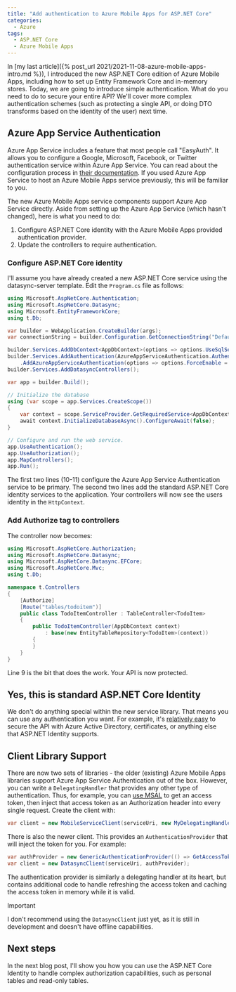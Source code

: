 ```yaml
---
title: "Add authentication to Azure Mobile Apps for ASP.NET Core"
categories:
  - Azure
tags:
  - ASP.NET Core
  - Azure Mobile Apps
---
```


In [my last article]({% post_url 2021/2021-11-08-azure-mobile-apps-intro.md %}), I introduced the new ASP.NET Core edition of Azure Mobile Apps, including how to set up Entity Framework Core and in-memory stores.  Today, we are going to introduce simple authentication.  What do you need to do to secure your entire API?  We'll cover more complex authentication schemes (such as protecting a single API, or doing DTO transforms based on the identity of the user) next time.

## Azure App Service Authentication

Azure App Service includes a feature that most people call "EasyAuth".  It allows you to configure a Google, Microsoft, Facebook, or Twitter authentication service within Azure App Service.  You can read about the configuration process in [their documentation]().  If you used Azure App Service to host an Azure Mobile Apps service previously, this will be familiar to you.

The new Azure Mobile Apps service components support Azure App Service directly.  Aside from setting up the Azure App Service (which hasn't changed), here is what you need to do:

1. Configure ASP.NET Core identity with the Azure Mobile Apps provided authentication provider.
2. Update the controllers to require authentication.

### Configure ASP.NET Core identity

I'll assume you have already created a new ASP.NET Core service using the datasync-server template.  Edit the `Program.cs` file as follows:

``` csharp linenums,hl_lines="1,10,11,24,25"
using Microsoft.AspNetCore.Authentication;
using Microsoft.AspNetCore.Datasync;
using Microsoft.EntityFrameworkCore;
using t.Db;

var builder = WebApplication.CreateBuilder(args);
var connectionString = builder.Configuration.GetConnectionString("DefaultConnection");

builder.Services.AddDbContext<AppDbContext>(options => options.UseSqlServer(connectionString));
builder.Services.AddAuthentication(AzureAppServiceAuthentication.AuthenticationScheme)
    .AddAzureAppServiceAuthentication(options => options.ForceEnable = true);
builder.Services.AddDatasyncControllers();

var app = builder.Build();

// Initialize the database
using (var scope = app.Services.CreateScope())
{
    var context = scope.ServiceProvider.GetRequiredService<AppDbContext>();
    await context.InitializeDatabaseAsync().ConfigureAwait(false);
}

// Configure and run the web service.
app.UseAuthentication();
app.UseAuthorization();
app.MapControllers();
app.Run();
```

The first two lines (10-11) configure the Azure App Service Authentication service to be primary.  The second two lines add the standard ASP.NET Core identity services to the application.  Your controllers will now see the users identity in the `HttpContext`.

### Add Authorize tag to controllers

The controller now becomes:

``` csharp linenums,hl_lines="1,9"
using Microsoft.AspNetCore.Authorization;
using Microsoft.AspNetCore.Datasync;
using Microsoft.AspNetCore.Datasync.EFCore;
using Microsoft.AspNetCore.Mvc;
using t.Db;

namespace t.Controllers
{
    [Authorize]
    [Route("tables/todoitem")]
    public class TodoItemController : TableController<TodoItem>
    {
        public TodoItemController(AppDbContext context)
            : base(new EntityTableRepository<TodoItem>(context))
        {
        }
    }
}
```

Line 9 is the bit that does the work.  Your API is now protected.

## Yes, this is standard ASP.NET Core Identity

We don't do anything special within the new service library. That means you can use any authentication you want.  For example, it's [relatively easy](https://docs.microsoft.com/aspnet/core/security/authentication/?view=aspnetcore-6.0) to secure the API with Azure Active Directory, certificates, or anything else that ASP.NET Identity supports.

## Client Library Support

There are now two sets of libraries - the older (existing) Azure Mobile Apps libraries support Azure App Service Authentication out of the box.  However, you can write a `DelegatingHandler` that provides any other type of authentication. Thus, for example, you can [use MSAL](https://thewissen.io/implementing-msal-authentication-in-xamarin-forms/) to get an access token, then inject that access token as an Authorization header into every single request. Create the client with:

``` csharp
var client = new MobileServiceClient(serviceUri, new MyDelegatingHandler());
```

There is also the newer client.  This provides an `AuthenticationProvider` that will inject the token for you.  For example:

``` csharp
var authProvider = new GenericAuthenticationProvider(() => GetAccessToken());
var client = new DatasyncClient(serviceUri, authProvider);
```

The authentication provider is similarly a delegating handler at its heart, but contains additional code to handle refreshing the access token and caching the access token in memory while it is valid.

> [!Important]
> I don't recommend using the `DatasyncClient` just yet, as it is still in development and doesn't have offline capabilities.

## Next steps

In the next blog post, I'll show you how you can use the ASP.NET Core Identity to handle complex authorization capabilities, such as personal tables and read-only tables.
